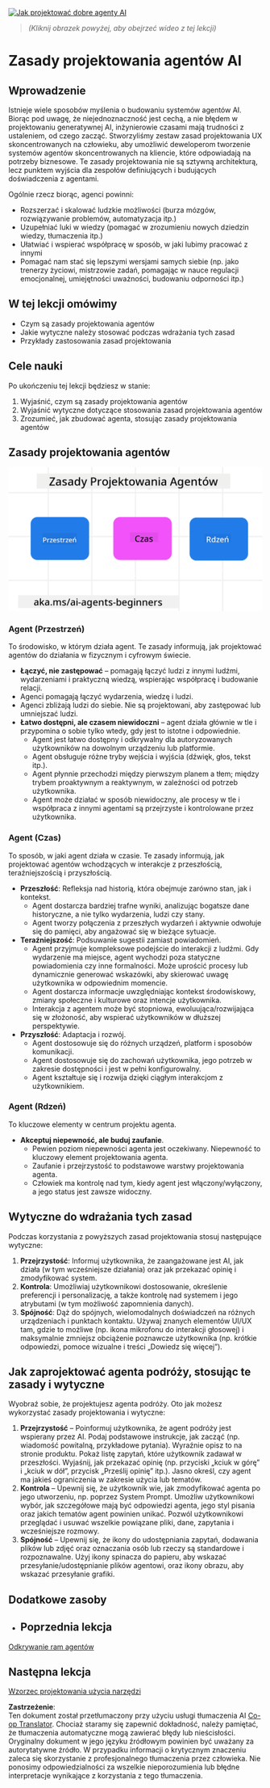 <!--
CO_OP_TRANSLATOR_METADATA:
{
  "original_hash": "969885aab5f923f67f134ce115fbbcaf",
  "translation_date": "2025-03-28T09:21:00+00:00",
  "source_file": "03-agentic-design-patterns\\README.md",
  "language_code": "pl"
}
-->
[![Jak projektować dobre agenty AI](../../../translated_images/lesson-3-thumbnail.fc00fd0f7e476e3f6dbe06f4c10d1590953810d345283f825e79bede5e97e6d6.pl.png)](https://youtu.be/m9lM8qqoOEA?si=4KimounNKvArQQ0K)

> _(Kliknij obrazek powyżej, aby obejrzeć wideo z tej lekcji)_
# Zasady projektowania agentów AI

## Wprowadzenie

Istnieje wiele sposobów myślenia o budowaniu systemów agentów AI. Biorąc pod uwagę, że niejednoznaczność jest cechą, a nie błędem w projektowaniu generatywnej AI, inżynierowie czasami mają trudności z ustaleniem, od czego zacząć. Stworzyliśmy zestaw zasad projektowania UX skoncentrowanych na człowieku, aby umożliwić deweloperom tworzenie systemów agentów skoncentrowanych na kliencie, które odpowiadają na potrzeby biznesowe. Te zasady projektowania nie są sztywną architekturą, lecz punktem wyjścia dla zespołów definiujących i budujących doświadczenia z agentami.

Ogólnie rzecz biorąc, agenci powinni:

- Rozszerzać i skalować ludzkie możliwości (burza mózgów, rozwiązywanie problemów, automatyzacja itp.)
- Uzupełniać luki w wiedzy (pomagać w zrozumieniu nowych dziedzin wiedzy, tłumaczenia itp.)
- Ułatwiać i wspierać współpracę w sposób, w jaki lubimy pracować z innymi
- Pomagać nam stać się lepszymi wersjami samych siebie (np. jako trenerzy życiowi, mistrzowie zadań, pomagając w nauce regulacji emocjonalnej, umiejętności uważności, budowaniu odporności itp.)

## W tej lekcji omówimy

- Czym są zasady projektowania agentów
- Jakie wytyczne należy stosować podczas wdrażania tych zasad
- Przykłady zastosowania zasad projektowania

## Cele nauki

Po ukończeniu tej lekcji będziesz w stanie:

1. Wyjaśnić, czym są zasady projektowania agentów
2. Wyjaśnić wytyczne dotyczące stosowania zasad projektowania agentów
3. Zrozumieć, jak zbudować agenta, stosując zasady projektowania agentów

## Zasady projektowania agentów

![Zasady projektowania agentów](../../../translated_images/agentic-design-principles.9f32a64bb6e2aa5a1bdffb70111aa724058bc248b1a3dd3c6661344015604cff.pl.png)

### Agent (Przestrzeń)

To środowisko, w którym działa agent. Te zasady informują, jak projektować agentów do działania w fizycznym i cyfrowym świecie.

- **Łączyć, nie zastępować** – pomagają łączyć ludzi z innymi ludźmi, wydarzeniami i praktyczną wiedzą, wspierając współpracę i budowanie relacji.
- Agenci pomagają łączyć wydarzenia, wiedzę i ludzi.
- Agenci zbliżają ludzi do siebie. Nie są projektowani, aby zastępować lub umniejszać ludzi.
- **Łatwo dostępni, ale czasem niewidoczni** – agent działa głównie w tle i przypomina o sobie tylko wtedy, gdy jest to istotne i odpowiednie.
  - Agent jest łatwo dostępny i odkrywalny dla autoryzowanych użytkowników na dowolnym urządzeniu lub platformie.
  - Agent obsługuje różne tryby wejścia i wyjścia (dźwięk, głos, tekst itp.).
  - Agent płynnie przechodzi między pierwszym planem a tłem; między trybem proaktywnym a reaktywnym, w zależności od potrzeb użytkownika.
  - Agent może działać w sposób niewidoczny, ale procesy w tle i współpraca z innymi agentami są przejrzyste i kontrolowane przez użytkownika.

### Agent (Czas)

To sposób, w jaki agent działa w czasie. Te zasady informują, jak projektować agentów wchodzących w interakcje z przeszłością, teraźniejszością i przyszłością.

- **Przeszłość**: Refleksja nad historią, która obejmuje zarówno stan, jak i kontekst.
  - Agent dostarcza bardziej trafne wyniki, analizując bogatsze dane historyczne, a nie tylko wydarzenia, ludzi czy stany.
  - Agent tworzy połączenia z przeszłych wydarzeń i aktywnie odwołuje się do pamięci, aby angażować się w bieżące sytuacje.
- **Teraźniejszość**: Podsuwanie sugestii zamiast powiadomień.
  - Agent przyjmuje kompleksowe podejście do interakcji z ludźmi. Gdy wydarzenie ma miejsce, agent wychodzi poza statyczne powiadomienia czy inne formalności. Może uprościć procesy lub dynamicznie generować wskazówki, aby skierować uwagę użytkownika w odpowiednim momencie.
  - Agent dostarcza informacje uwzględniając kontekst środowiskowy, zmiany społeczne i kulturowe oraz intencje użytkownika.
  - Interakcja z agentem może być stopniowa, ewoluująca/rozwijająca się w złożoność, aby wspierać użytkowników w dłuższej perspektywie.
- **Przyszłość**: Adaptacja i rozwój.
  - Agent dostosowuje się do różnych urządzeń, platform i sposobów komunikacji.
  - Agent dostosowuje się do zachowań użytkownika, jego potrzeb w zakresie dostępności i jest w pełni konfigurowalny.
  - Agent kształtuje się i rozwija dzięki ciągłym interakcjom z użytkownikiem.

### Agent (Rdzeń)

To kluczowe elementy w centrum projektu agenta.

- **Akceptuj niepewność, ale buduj zaufanie**.
  - Pewien poziom niepewności agenta jest oczekiwany. Niepewność to kluczowy element projektowania agenta.
  - Zaufanie i przejrzystość to podstawowe warstwy projektowania agenta.
  - Człowiek ma kontrolę nad tym, kiedy agent jest włączony/wyłączony, a jego status jest zawsze widoczny.

## Wytyczne do wdrażania tych zasad

Podczas korzystania z powyższych zasad projektowania stosuj następujące wytyczne:

1. **Przejrzystość**: Informuj użytkownika, że zaangażowane jest AI, jak działa (w tym wcześniejsze działania) oraz jak przekazać opinię i zmodyfikować system.
2. **Kontrola**: Umożliwiaj użytkownikowi dostosowanie, określenie preferencji i personalizację, a także kontrolę nad systemem i jego atrybutami (w tym możliwość zapomnienia danych).
3. **Spójność**: Dąż do spójnych, wielomodalnych doświadczeń na różnych urządzeniach i punktach kontaktu. Używaj znanych elementów UI/UX tam, gdzie to możliwe (np. ikona mikrofonu do interakcji głosowej) i maksymalnie zmniejsz obciążenie poznawcze użytkownika (np. krótkie odpowiedzi, pomoce wizualne i treści „Dowiedz się więcej”).

## Jak zaprojektować agenta podróży, stosując te zasady i wytyczne

Wyobraź sobie, że projektujesz agenta podróży. Oto jak możesz wykorzystać zasady projektowania i wytyczne:

1. **Przejrzystość** – Poinformuj użytkownika, że agent podróży jest wspierany przez AI. Podaj podstawowe instrukcje, jak zacząć (np. wiadomość powitalną, przykładowe pytania). Wyraźnie opisz to na stronie produktu. Pokaż listę zapytań, które użytkownik zadawał w przeszłości. Wyjaśnij, jak przekazać opinię (np. przyciski „kciuk w górę” i „kciuk w dół”, przycisk „Prześlij opinię” itp.). Jasno określ, czy agent ma jakieś ograniczenia w zakresie użycia lub tematów.
2. **Kontrola** – Upewnij się, że użytkownik wie, jak zmodyfikować agenta po jego utworzeniu, np. poprzez System Prompt. Umożliw użytkownikowi wybór, jak szczegółowe mają być odpowiedzi agenta, jego styl pisania oraz jakich tematów agent powinien unikać. Pozwól użytkownikowi przeglądać i usuwać wszelkie powiązane pliki, dane, zapytania i wcześniejsze rozmowy.
3. **Spójność** – Upewnij się, że ikony do udostępniania zapytań, dodawania plików lub zdjęć oraz oznaczania osób lub rzeczy są standardowe i rozpoznawalne. Użyj ikony spinacza do papieru, aby wskazać przesyłanie/udostępnianie plików agentowi, oraz ikony obrazu, aby wskazać przesyłanie grafiki.

## Dodatkowe zasoby

- ## Poprzednia lekcja

[Odkrywanie ram agentów](../02-explore-agentic-frameworks/README.md)

## Następna lekcja

[Wzorzec projektowania użycia narzędzi](../04-tool-use/README.md)

**Zastrzeżenie**:  
Ten dokument został przetłumaczony przy użyciu usługi tłumaczenia AI [Co-op Translator](https://github.com/Azure/co-op-translator). Chociaż staramy się zapewnić dokładność, należy pamiętać, że tłumaczenia automatyczne mogą zawierać błędy lub nieścisłości. Oryginalny dokument w jego języku źródłowym powinien być uważany za autorytatywne źródło. W przypadku informacji o krytycznym znaczeniu zaleca się skorzystanie z profesjonalnego tłumaczenia przez człowieka. Nie ponosimy odpowiedzialności za wszelkie nieporozumienia lub błędne interpretacje wynikające z korzystania z tego tłumaczenia.